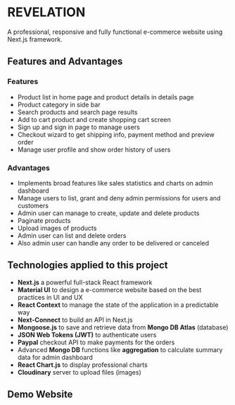 # REVELATION

A professional, responsive and fully functional e-commerce website using Next.js framework.

## Features and Advantages

### Features

* Product list in home page and product details in details page
* Product category in side bar
* Search products and search page results
* Add to cart product and create shopping cart screen
* Sign up and sign in page to manage users
* Checkout wizard to get shipping info, payment method and preview order
* Manage user profile and show order history of users

### Advantages

* Implements broad features like sales statistics and charts on admin dashboard
* Manage users to list, grant and deny admin permissions for users and customers
* Admin user can manage to create, update and delete products
* Paginate products
* Upload images of products
* Admin user can list and delete orders
* Also admin user can handle any order to be delivered or canceled

## Technologies applied to this project

* **Next.js** a powerful full-stack React framework
* **Material UI** to design a e-commerce website based on the best practices in UI and UX
* **React Context** to manage the state of the application in a predictable way
* **Next-Connect** to build an API in Next.js
* **Mongoose.js** to save and retrieve data from **Mongo DB Atlas** (database)
* **JSON Web Tokens (JWT)** to authenticate users
* **Paypal** checkout API to make payments for the orders
* Advanced **Mongo DB** functions like **aggregation** to calculate summary data for admin dashboard
* **React Chart.js** to display professional charts
* **Cloudinary** server to upload files (images)

## Demo Website
